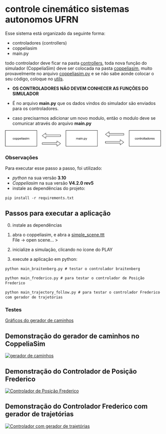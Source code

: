 # controle cinemático sistemas autonomos UFRN

Esse sistema está organizado da seguinte forma:

- controladores (controllers)
- coppeliasim
- main.py

todo controlador deve ficar na pasta [controllers](controllers), toda nova função do simulador (CoppeliaSim) deve ser
colocada na pasta [coppeliasim](coppeliasim), muito provavelmente no arquivo [coppeliasim.py](coppeliasim/coppeliasim.py)
e se não sabe aonde colocar o seu código, coloque no [utils](utils).

- **OS CONTROLADORES NÃO DEVEM CONHECER AS FUNÇÕES DO SIMULADOR**

- É no arquivo **main.py** que os dados vindos do simulador são enviados para os controladores.
- caso precisarmos adicionar um novo modulo, então o modulo deve se comunicar através do arquivo **main.py**

![Fluxo de dados](docs/fluxo.jpg)


### Observações
Para executar esse passo a passo, foi utilizado:
- _python_ na sua versão __3.10__
- _Coppeliasim_ na sua versão __V4.2.0 rev5__
- instale as dependências do projeto:

```shell
pip install -r requirements.txt
```

## Passos para executar a aplicação

0. instale as dependências

1. abra o coppeliasim, e abra a [simple_scene.ttt](simple_scene.ttt)  
   File -> open scene... >

2. inicialize a simulação, clicando no ícone do PLAY

3. execute a aplicação em python:

```shell
python main_braitenberg.py # testar o controlador braitenberg
```

```shell
python main_frederico.py # para testar o controlador de Posição Frederico
```

```shell
python main_trajectory_follow.py # para testar o controlador Frederico com gerador de trajetórias
```

### Testes

[Gráficos do gerador de caminhos](gerador_de_caminhos_plot.md)




## Demonstração do gerador de caminhos no CoppeliaSim
[![gerador de caminhos](https://img.youtube.com/vi/eXVkFRJU0hI/maxresdefault.jpg)](https://youtu.be/eXVkFRJU0hI)


## Demonstração do Controlador de Posição Frederico
[![Controlador de Posição Frederico](https://img.youtube.com/vi/OEe0XtFPN4g/maxresdefault.jpg)](https://youtu.be/OEe0XtFPN4g)



## Demonstração do Controlador Frederico com gerador de trajetórias
[![Controlador com gerador de trajetórias](https://img.youtube.com/vi/pNImd-6fzWw/maxresdefault.jpg)](https://youtu.be/pNImd-6fzWw)


